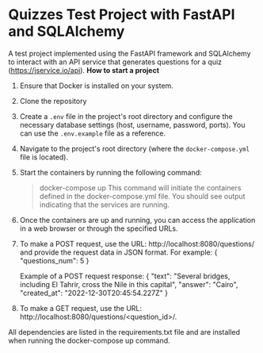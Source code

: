 # Quizzes Test Project with FastAPI and SQLAlchemy
A test project implemented using the FastAPI framework and SQLAlchemy to interact with an API service that generates questions for a quiz (https://jservice.io/api).
**How to start a project**

1) Ensure that Docker is installed on your system.
2) Clone the repository
3) Create a `.env` file in the project's root directory and configure the necessary database settings (host, username, password, ports). You can use the `.env.example` file as a reference.
4) Navigate to the project's root directory (where the `docker-compose.yml` file is located).
5) Start the containers by running the following command:
   > docker-compose up
This command will initiate the containers defined in the docker-compose.yml file. You should see output indicating that the services are running.

6) Once the containers are up and running, you can access the application in a web browser or through the specified URLs.
7) To make a POST request, use the URL: http://localhost:8080/questions/ and provide the request data in JSON format.
For example:
{
    "questions_num": 5
}

   Example of a POST request response:
{
    "text": "Several bridges, including El Tahrir, cross the Nile in this capital",
    "answer": "Cairo",
    "created_at": "2022-12-30T20:45:54.227Z"
}

8) To make a GET request, use the URL: http://localhost:8080/questions/<question_id>/.


All dependencies are listed in the requirements.txt file and are installed when running the docker-compose up command.





  
